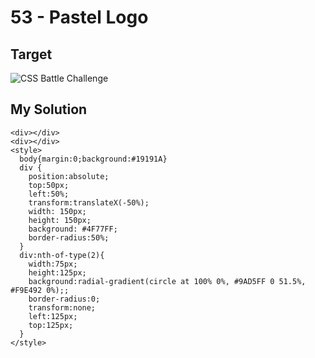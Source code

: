# 53 - Pastel Logo

## Target

![CSS Battle Challenge](https://cssbattle.dev/targets/53.png)

## My Solution

```
<div></div>
<div></div>
<style>
  body{margin:0;background:#19191A}
  div {
    position:absolute;
    top:50px;
    left:50%;
    transform:translateX(-50%);
    width: 150px;
    height: 150px;
    background: #4F77FF;
    border-radius:50%;
  }
  div:nth-of-type(2){
    width:75px;
    height:125px;
    background:radial-gradient(circle at 100% 0%, #9AD5FF 0 51.5%, #F9E492 0%);;
    border-radius:0;
    transform:none;
    left:125px;
    top:125px;
  }
</style>
```
